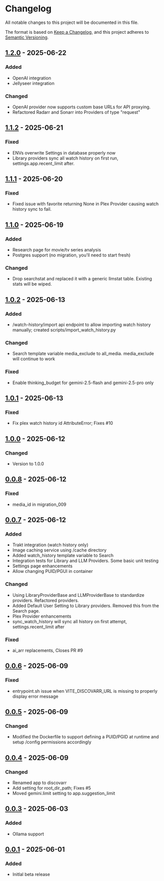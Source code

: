 # Changelog
All notable changes to this project will be documented in this file.

The format is based on [Keep a Changelog](https://keepachangelog.com/en/1.0.0/),
and this project adheres to [Semantic Versioning](https://semver.org/spec/v2.0.0.html).

## [1.2.0]() - 2025-06-22
### Added 
- OpenAI integration
- Jellyseer integration

### Changed
- OpenAI provider now supports custom base URLs for API proxying.
- Refactored Radarr and Sonarr into Providers of type "request"

## [1.1.2]() - 2025-06-21
### Fixed
- ENVs overwrite Settings in database properly now
- Library providers sync all watch history on first run, settings.app.recent_limit after.

## [1.1.1]() - 2025-06-20
### Fixed
- Fixed issue with favorite returning None in Plex Provider causing watch history sync to fail.

## [1.1.0]() - 2025-06-19
### Added 
- Research page for movie/tv series analysis
- Postgres support (no migration, you'll need to start fresh)

### Changed
- Drop searchstat and replaced it with a generic llmstat table. Existing stats will be wiped. 

## [1.0.2]() - 2025-06-13
### Added
- /watch-history/import api endpoint to allow importing watch history manually; created scripts/import_watch_history.py

### Changed
- Search template variable media_exclude to all_media. media_exclude will continue to work

### Fixed
- Enable thinking_budget for gemini-2.5-flash and gemini-2.5-pro only

## [1.0.1]() - 2025-06-13
### Fixed
- Fix plex watch history id AttributeError; Fixes #10

## [1.0.0]() - 2025-06-12
### Changed
- Version to 1.0.0

## [0.0.8]() - 2025-06-12
### Fixed
- media_id in migration_009

## [0.0.7]() - 2025-06-12
### Added
- Trakt integration (watch history only)
- Image caching service using /cache directory
- Added watch_history template variable to Search
- Integration tests for Library and LLM Providers. Some basic unit testing
- Settings page enhancements
- Allow changing PUID/PGUI in container

### Changed
- Using LibraryProviderBase and LLMProviderBase to standardize providers. Refactored providers.
- Added Default User Setting to Library providers. Removed this from the Search page.
- Plex Provider enhancements
- sync_watch_history will sync all history on first attempt, settings.recent_limit after

### Fixed 
- ai_arr replacements, Closes PR #9

## [0.0.6]() - 2025-06-09
### Fixed
- entrypoint.sh issue when VITE_DISCOVARR_URL is missing to properly display error message

## [0.0.5]() - 2025-06-09
### Changed
- Modified the Dockerfile to support defining a PUID/PGID at runtime and setup /config permissions accordingly

## [0.0.4]() - 2025-06-09
### Changed
- Renamed app to discovarr
- Add setting for root_dir_path; Fixes #5
- Moved gemini.limit setting to app.suggestion_limit

## [0.0.3]() - 2025-06-03
### Added
- Ollama support

## [0.0.1]() - 2025-06-01
### Added
- Initlal beta release